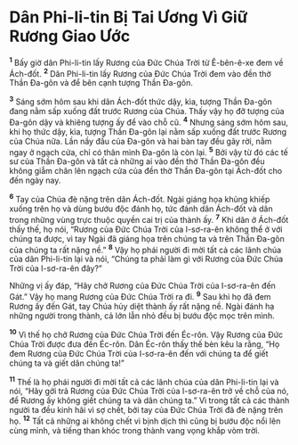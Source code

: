 # Dân Phi-li-tin Bị Tai Ương Vì Giữ Rương Giao Ước
<sup><b>1</b></sup> Bấy giờ dân Phi-li-tin lấy Rương của Ðức Chúa Trời từ Ê-bên-ê-xe đem về Ách-đốt. <sup><b>2</b></sup> Dân Phi-li-tin lấy Rương của Ðức Chúa Trời đem vào đền thờ Thần Ða-gôn và để bên cạnh tượng Thần Ða-gôn.

<sup><b>3</b></sup> Sáng sớm hôm sau khi dân Ách-đốt thức dậy, kìa, tượng Thần Ða-gôn đang nằm sấp xuống đất trước Rương của Chúa. Thấy vậy họ đỡ tượng của Ða-gôn dậy và khiêng tượng ấy để vào chỗ cũ. <sup><b>4</b></sup> Nhưng sáng sớm hôm sau, khi họ thức dậy, kìa, tượng Thần Ða-gôn lại nằm sấp xuống đất trước Rương của Chúa nữa. Lần nầy đầu của Ða-gôn và hai bàn tay đều gãy rời, nằm ngay ở ngạch cửa, chỉ có thân mình Ða-gôn là còn lại. <sup><b>5</b></sup> Bởi vậy từ đó các tế sư của Thần Ða-gôn và tất cả những ai vào đền thờ Thần Ða-gôn đều không giẫm chân lên ngạch cửa của đền thờ Thần Ða-gôn tại Ách-đốt cho đến ngày nay.

<sup><b>6</b></sup> Tay của Chúa đè nặng trên dân Ách-đốt. Ngài giáng họa khủng khiếp xuống trên họ và dùng bướu độc đánh họ, tức đánh dân Ách-đốt và dân trong những vùng trực thuộc quyền cai trị của thành ấy. <sup><b>7</b></sup> Khi dân ở Ách-đốt thấy thế, họ nói, “Rương của Ðức Chúa Trời của I-sơ-ra-ên không thể ở với chúng ta được, vì tay Ngài đã giáng họa trên chúng ta và trên Thần Ða-gôn của chúng ta rất nặng nề.” <sup><b>8</b></sup> Vậy họ phái người đi mời tất cả các lãnh chúa của dân Phi-li-tin lại và nói, “Chúng ta phải làm gì với Rương của Ðức Chúa Trời của I-sơ-ra-ên đây?”

Những vị ấy đáp, “Hãy chở Rương của Ðức Chúa Trời của I-sơ-ra-ên đến Gát.” Vậy họ mang Rương của Ðức Chúa Trời ra đi. <sup><b>9</b></sup> Sau khi họ đã đem Rương ấy đến Gát, tay Chúa hủy diệt thành ấy rất nặng nề. Ngài đánh hạ những người trong thành, cả lớn lẫn nhỏ đều bị bướu độc mọc trên mình.

<sup><b>10</b></sup> Vì thế họ chở Rương của Ðức Chúa Trời đến Éc-rôn. Vậy Rương của Ðức Chúa Trời được đưa đến Éc-rôn. Dân Éc-rôn thấy thế bèn kêu la rằng, “Họ đem Rương của Ðức Chúa Trời của I-sơ-ra-ên đến với chúng ta để giết chúng ta và giết dân chúng ta!”

<sup><b>11</b></sup> Thế là họ phái người đi mời tất cả các lãnh chúa của dân Phi-li-tin lại và nói, “Hãy gởi trả Rương của Ðức Chúa Trời của I-sơ-ra-ên trở về chỗ của nó, để Rương ấy không giết chúng ta và dân chúng ta.” Vì trong tất cả các thành người ta đều kinh hãi vì sợ chết, bởi tay của Ðức Chúa Trời đã đè nặng trên họ. <sup><b>12</b></sup> Tất cả những ai không chết vì bịnh dịch thì cũng bị bướu độc nổi lên cùng mình, và tiếng than khóc trong thành vang vọng khắp vòm trời.